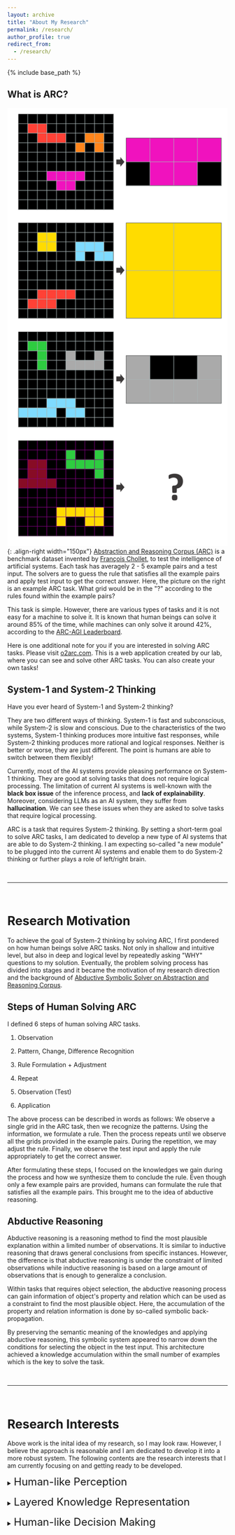```yaml
---
layout: archive
title: "About My Research"
permalink: /research/
author_profile: true
redirect_from:
  - /research/
---
```


{% include base_path %}


<h2>What is ARC?</h2>

![Illustration of ARC](/images/ARC_representation.png){: .align-right width="150px"}
[Abstraction and Reasoning Corpus (ARC)](https://arxiv.org/abs/1911.01547) is a benchmark dataset invented by [François Chollet](https://en.wikipedia.org/wiki/Fran%C3%A7ois_Chollet), to test the intelligence of artificial systems. Each task has averagely 2 - 5 example pairs and a test input. The solvers are to guess the rule that satisfies all the example pairs and apply test input to get the correct answer. Here, the picture on the right is an example ARC task. What grid would be in the "?" according to the rules found within the example pairs?

This task is simple. However, there are various types of tasks and it is not easy for a machine to solve it. It is known that human beings can solve it around 85% of the time, while machines can only solve it around 42%, according to the [ARC-AGI Leaderboard](https://arcprize.org/leaderboard#arc-agi-pub).

Here is one additional note for you if you are interested in solving ARC tasks. Please visit [o2arc.com](https://o2arc.com/). This is a web application created by our lab, where you can see and solve other ARC tasks. You can also create your own tasks!


<h2>System-1 and System-2 Thinking</h2>

Have you ever heard of System-1 and System-2 thinking? 

They are two different ways of thinking. System-1 is fast and subconscious, while System-2 is slow and conscious. Due to the characteristics of the two systems, System-1 thinking produces more intuitive fast responses, while System-2 thinking produces more rational and logical responses. Neither is better or worse, they are just different. The point is humans are able to switch between them flexibly!

Currently, most of the AI systems provide pleasing performance on System-1 thinking. They are good at solving tasks that does not require logical processing. The limitation of current AI systems is well-known with the <b>black box issue</b> of the inference process, and <b>lack of explainability</b>. Moreover, considering LLMs as an AI system, they suffer from <b>hallucination</b>. We can see these issues when they are asked to solve tasks that require logical processing.

ARC is a task that requires System-2 thinking. By setting a short-term goal to solve ARC tasks, I am dedicated to develop a new type of AI systems that are able to do System-2 thinking. I am expecting so-called "a new module" to be plugged into the current AI systems and enable them to do System-2 thinking or further plays a role of left/right brain.

<br>
<hr>
<br>

<h1>Research Motivation</h1>

To achieve the goal of System-2 thinking by solving ARC, I first pondered on how human beings solve ARC tasks. Not only in shallow and intuitive level, but also in deep and logical level by repeatedly asking "WHY" questions to my solution. Eventually, the problem solving process has divided into stages and it became the motivation of my research direction and the background of [Abductive Symbolic Solver on Abstraction and Reasoning Corpus](https://ceur-ws.org/Vol-3819/paper1.pdf).

<h2>Steps of Human Solving ARC</h2>

I defined 6 steps of human solving ARC tasks.

1. Observation
2. Pattern, Change, Difference Recognition
3. Rule Formulation + Adjustment
4. Repeat 

5. Observation (Test)
6. Application

The above process can be described in words as follows: We observe a single grid in the ARC task, then we recognize the patterns. Using the information, we formulate a rule. Then the process repeats until we observe all the grids provided in the example pairs. During the repetition, we may adjust the rule. Finally, we observe the test input and apply the rule appropriately to get the correct answer.

After formulating these steps, I focused on the knowledges we gain during the process and how we synthesize them to conclude the rule. Even though only a few example pairs are provided, humans can formulate the rule that satisfies all the example pairs. This brought me to the idea of abductive reasoning.


<h2>Abductive Reasoning</h2>

Abductive reasoning is a reasoning method to find the most plausible explanation within a limited number of observations. It is similar to inductive reasoning that draws general conclusions from specific instances. However, the difference is that abductive reasoning is under the constraint of limited observations while inductive reasoning is based on a large amount of observations that is enough to generalize a conclusion.

Within tasks that requires object selection, the abductive reasoning process can gain information of object's property and relation which can be used as a constraint to find the most plausible object. Here, the accumulation of the property and relation information is done by so-called symbolic back-propagation.

By preserving the semantic meaning of the knowledges and applying abductive reasoning, this symbolic system appeared to narrow down the conditions for selecting the object in the test input. This architecture achieved a knowledge accumulation within the small number of examples which is the key to solve the task.


<br>
<hr>
<br>

<h1>Research Interests</h1>

Above work is the inital idea of my research, so I may look raw. However, I believe the approach is reasonable and I am dedicated to develop it into a more robust system. The following contents are the research interests that I am currently focusing on and getting ready to be developed.

<details>
<summary><font size="+2">Human-like Perception</font></summary>
<div markdown="1">

Human-like perception is a key to human-like intelligence. 

</div>
</details>

<br>
<details>
<summary><font size="+2">Layered Knowledge Representation</font></summary>
<div markdown="1">

Layered knowledge representation is a key to human-like intelligence. 

</div>
</details>

<br>
<details>
<summary><font size="+2">Human-like Decision Making</font></summary>
<div markdown="1">

Human-like decision making is a crucial aspect of intelligence. 

</div>
</details>

